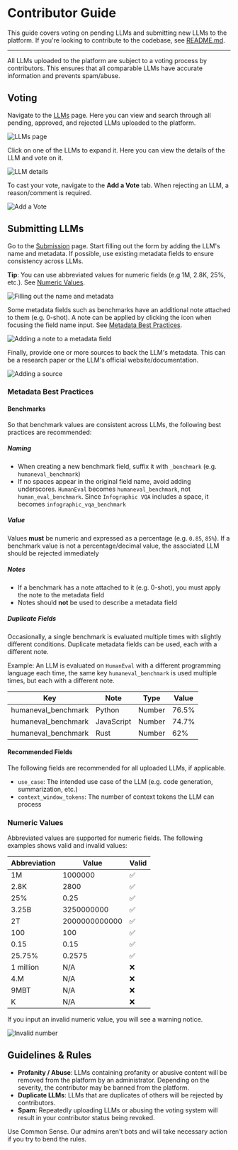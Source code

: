 # Contributor Guide

This guide covers voting on pending LLMs and submitting new LLMs to the platform.
If you're looking to contribute to the codebase, see [README.md](../README.md).

---

All LLMs uploaded to the platform are subject to a voting process by contributors.
This ensures that all comparable LLMs have accurate information and prevents spam/abuse.

## Voting

Navigate to the [LLMs](https://ai-to.ai/llms) page. Here you can view and search through all pending, approved, and rejected LLMs uploaded to the platform.

![LLMs page](./images/llms.png)

Click on one of the LLMs to expand it. Here you can view the details of the LLM and vote on it.

![LLM details](./images/llm-details.png)

To cast your vote, navigate to the **Add a Vote** tab. When rejecting an LLM, a reason/comment is required.

![Add a Vote](./images/vote-form.png)

## Submitting LLMs

Go to the [Submission](https://ai-to.ai/submit) page. Start filling out the form by adding the LLM's name and metadata. If possible, use existing metadata fields to ensure consistency across LLMs.

**Tip**: You can use abbreviated values for numeric fields (e.g 1M, 2.8K, 25%, etc.). See [Numeric Values](#numericvalues).

![Filling out the name and metadata](./images/add-name-metadata.png)

Some metadata fields such as benchmarks have an additional note attached to them (e.g. 0-shot). A note can be applied by clicking the icon when focusing the field name input. See [Metadata Best Practices](#metadatabestpractices).

![Adding a note to a metadata field](./images/meta-note.png)

Finally, provide one or more sources to back the LLM's metadata. This can be a research paper or the LLM's official website/documentation.

![Adding a source](./images/meta-src.png)

### Metadata Best Practices

#### Benchmarks

So that benchmark values are consistent across LLMs, the following best practices are recommended:

##### Naming

- When creating a new benchmark field, suffix it with `_benchmark` (e.g. `humaneval_benchmark`)
- If no spaces appear in the original field name, avoid adding underscores. `HumanEval` becomes `humaneval_benchmark`, not `human_eval_benchmark`. Since `Infographic VQA` includes a space, it becomes `infographic_vqa_benchmark`

##### Value

Values **must** be numeric and expressed as a percentage (e.g. `0.85`, `85%`). If a benchmark value is not a percentage/decimal value, the associated LLM should be rejected immediately

##### Notes

- If a benchmark has a note attached to it (e.g. 0-shot), you must apply the note to the metadata field
- Notes should **not** be used to describe a metadata field

##### Duplicate Fields

Occasionally, a single benchmark is evaluated multiple times with slightly different conditions. Duplicate metadata fields can be used, each with a different note.

Example: An LLM is evaluated on `HumanEval` with a different programming language each time, the same key `humaneval_benchmark` is used multiple times, but each with a different note.

| Key                 | Note       | Type   | Value |
| ------------------- | ---------- | ------ | ----- |
| humaneval_benchmark | Python     | Number | 76.5% |
| humaneval_benchmark | JavaScript | Number | 74.7% |
| humaneval_benchmark | Rust       | Number | 62%   |

#### Recommended Fields

The following fields are recommended for all uploaded LLMs, if applicable.

- `use_case`: The intended use case of the LLM (e.g. code generation, summarization, etc.)
- `context_window_tokens`: The number of context tokens the LLM can process

### Numeric Values

Abbreviated values are supported for numeric fields. The following examples shows valid and invalid values:

| Abbreviation | Value         | Valid |
| ------------ | ------------- | ----- |
| 1M           | 1000000       | ✅    |
| 2.8K         | 2800          | ✅    |
| 25%          | 0.25          | ✅    |
| 3.25B        | 3250000000    | ✅    |
| 2T           | 2000000000000 | ✅    |
| 100          | 100           | ✅    |
| 0.15         | 0.15          | ✅    |
| 25.75%       | 0.2575        | ✅    |
| 1 million    | N/A           | ❌    |
| 4.M          | N/A           | ❌    |
| 9MBT         | N/A           | ❌    |
| K            | N/A           | ❌    |

If you input an invalid numeric value, you will see a warning notice.

![Invalid number](./images/invalid-number.png)

## Guidelines & Rules

- **Profanity / Abuse**: LLMs containing profanity or abusive content will be removed from the platform by an administrator. Depending on the severity, the contributor may be banned from the platform.
- **Duplicate LLMs**: LLMs that are duplicates of others will be rejected by contributors.
- **Spam**: Repeatedly uploading LLMs or abusing the voting system will result in your contributor status being revoked.

Use Common Sense. Our admins aren't bots and will take necessary action if you try to bend the rules.
